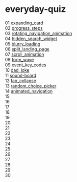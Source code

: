 # everyday-quiz
01 [expanding_card](https://github.com/floraSimpleDev/everyday-quiz/tree/main/expanding_card)<br>
02 [progress_steps](https://github.com/floraSimpleDev/everyday-quiz/tree/main/progress_steps)<br>
03 [rotating_navigation_animation](https://github.com/floraSimpleDev/everyday-quiz/tree/main/rotating_navigation_animation)<br>
04 [hidden_search_widget](https://github.com/floraSimpleDev/everyday-quiz/tree/main/hidden_search_widget)<br>
05 [blurry_loading](https://github.com/floraSimpleDev/everyday-quiz/tree/main/blurry_loading)<br>
06 [split_landing_page](https://github.com/floraSimpleDev/everyday-quiz/tree/main/split_landing_page)<br>
07 [scroll_animation](https://github.com/floraSimpleDev/everyday-quiz/tree/main/scroll_animation)<br>
08 [form_wave](https://github.com/floraSimpleDev/everyday-quiz/tree/main/form_wave)<br>
09 [event_key_codes](https://github.com/floraSimpleDev/everyday-quiz/tree/main/event_key_codes)<br>
10 [dad_joke](https://github.com/floraSimpleDev/everyday-quiz/tree/main/dad_joke)<br>
11 [sound-board](https://github.com/floraSimpleDev/everyday-quiz/tree/main/sounde_board)<br>
12 [faq_collapse](https://github.com/floraSimpleDev/everyday-quiz/tree/main/faq_collapse)<br>
13 [random_choice_picker](https://github.com/floraSimpleDev/everyday-quiz/tree/main/random_choice_picker)<br>
14 [animated_navigation](https://github.com/floraSimpleDev/everyday-quiz/tree/main/animated_navigation)<br>
15 []()<br>
16 []()<br>
17 []()<br>
18 []()<br>
19 []()<br>
20 []()<br>
21 []()<br>
22 []()<br>
23 []()<br>
24 []()<br>
25 []()<br>
26 []()<br>
27 []()<br>
28 []()<br>
29 []()<br>
30 []()<br>

